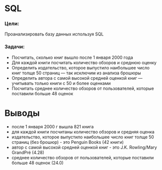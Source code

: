 # SQL

### Цели:
Проанализировать базу данных используя SQL

### Задачи:
- Посчитать, сколько книг вышло после 1 января 2000 года
- Для каждой книги посчитать количество обзоров и среднюю оценку
- Определить издательство, которое выпустило наибольшее число книг толще 50 страниц — так исключим из анализа брошюры
- Определить автора с самой высокой средней оценкой книг — учитывать только книги с 50 и более оценками
- Посчитать среднее количество обзоров от пользователей, которые поставили больше 48 оценок

# Выводы
- после 1 января 2000 г вышла 821 книга
- для каждой книги посчитаны количество обзоров и средняя оценка
- издательство, которое выпустило наибольшее число книг толще 50 страниц (без брошюр) - это Penguin Books (42 книги)
- автор с самой высокой средней оценкой книг - это J.K. Rowling/Mary GrandPré (4.28)
- среднее количество обзоров от пользователей, которые поставили больше 48 оценок (24.0)
